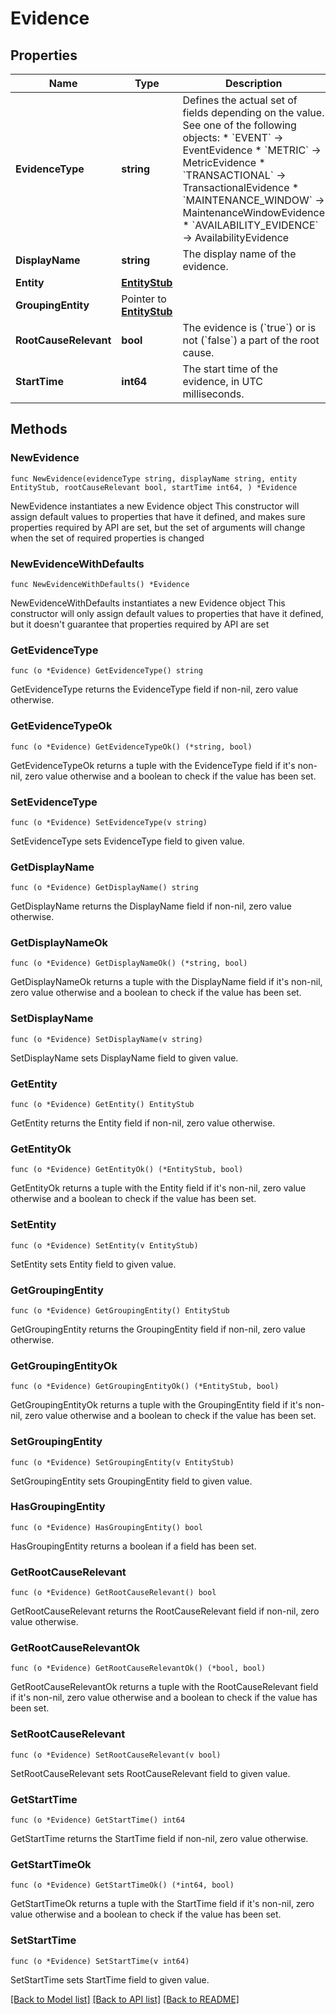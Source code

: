 # Evidence

## Properties

Name | Type | Description | Notes
------------ | ------------- | ------------- | -------------
**EvidenceType** | **string** | Defines the actual set of fields depending on the value. See one of the following objects:   * &#x60;EVENT&#x60; -&gt; EventEvidence  * &#x60;METRIC&#x60; -&gt; MetricEvidence  * &#x60;TRANSACTIONAL&#x60; -&gt; TransactionalEvidence  * &#x60;MAINTENANCE_WINDOW&#x60; -&gt; MaintenanceWindowEvidence  * &#x60;AVAILABILITY_EVIDENCE&#x60; -&gt; AvailabilityEvidence   | 
**DisplayName** | **string** | The display name of the evidence. | 
**Entity** | [**EntityStub**](EntityStub.md) |  | 
**GroupingEntity** | Pointer to [**EntityStub**](EntityStub.md) |  | [optional] 
**RootCauseRelevant** | **bool** | The evidence is (&#x60;true&#x60;) or is not (&#x60;false&#x60;) a part of the root cause. | 
**StartTime** | **int64** | The start time of the evidence, in UTC milliseconds. | 

## Methods

### NewEvidence

`func NewEvidence(evidenceType string, displayName string, entity EntityStub, rootCauseRelevant bool, startTime int64, ) *Evidence`

NewEvidence instantiates a new Evidence object
This constructor will assign default values to properties that have it defined,
and makes sure properties required by API are set, but the set of arguments
will change when the set of required properties is changed

### NewEvidenceWithDefaults

`func NewEvidenceWithDefaults() *Evidence`

NewEvidenceWithDefaults instantiates a new Evidence object
This constructor will only assign default values to properties that have it defined,
but it doesn't guarantee that properties required by API are set

### GetEvidenceType

`func (o *Evidence) GetEvidenceType() string`

GetEvidenceType returns the EvidenceType field if non-nil, zero value otherwise.

### GetEvidenceTypeOk

`func (o *Evidence) GetEvidenceTypeOk() (*string, bool)`

GetEvidenceTypeOk returns a tuple with the EvidenceType field if it's non-nil, zero value otherwise
and a boolean to check if the value has been set.

### SetEvidenceType

`func (o *Evidence) SetEvidenceType(v string)`

SetEvidenceType sets EvidenceType field to given value.


### GetDisplayName

`func (o *Evidence) GetDisplayName() string`

GetDisplayName returns the DisplayName field if non-nil, zero value otherwise.

### GetDisplayNameOk

`func (o *Evidence) GetDisplayNameOk() (*string, bool)`

GetDisplayNameOk returns a tuple with the DisplayName field if it's non-nil, zero value otherwise
and a boolean to check if the value has been set.

### SetDisplayName

`func (o *Evidence) SetDisplayName(v string)`

SetDisplayName sets DisplayName field to given value.


### GetEntity

`func (o *Evidence) GetEntity() EntityStub`

GetEntity returns the Entity field if non-nil, zero value otherwise.

### GetEntityOk

`func (o *Evidence) GetEntityOk() (*EntityStub, bool)`

GetEntityOk returns a tuple with the Entity field if it's non-nil, zero value otherwise
and a boolean to check if the value has been set.

### SetEntity

`func (o *Evidence) SetEntity(v EntityStub)`

SetEntity sets Entity field to given value.


### GetGroupingEntity

`func (o *Evidence) GetGroupingEntity() EntityStub`

GetGroupingEntity returns the GroupingEntity field if non-nil, zero value otherwise.

### GetGroupingEntityOk

`func (o *Evidence) GetGroupingEntityOk() (*EntityStub, bool)`

GetGroupingEntityOk returns a tuple with the GroupingEntity field if it's non-nil, zero value otherwise
and a boolean to check if the value has been set.

### SetGroupingEntity

`func (o *Evidence) SetGroupingEntity(v EntityStub)`

SetGroupingEntity sets GroupingEntity field to given value.

### HasGroupingEntity

`func (o *Evidence) HasGroupingEntity() bool`

HasGroupingEntity returns a boolean if a field has been set.

### GetRootCauseRelevant

`func (o *Evidence) GetRootCauseRelevant() bool`

GetRootCauseRelevant returns the RootCauseRelevant field if non-nil, zero value otherwise.

### GetRootCauseRelevantOk

`func (o *Evidence) GetRootCauseRelevantOk() (*bool, bool)`

GetRootCauseRelevantOk returns a tuple with the RootCauseRelevant field if it's non-nil, zero value otherwise
and a boolean to check if the value has been set.

### SetRootCauseRelevant

`func (o *Evidence) SetRootCauseRelevant(v bool)`

SetRootCauseRelevant sets RootCauseRelevant field to given value.


### GetStartTime

`func (o *Evidence) GetStartTime() int64`

GetStartTime returns the StartTime field if non-nil, zero value otherwise.

### GetStartTimeOk

`func (o *Evidence) GetStartTimeOk() (*int64, bool)`

GetStartTimeOk returns a tuple with the StartTime field if it's non-nil, zero value otherwise
and a boolean to check if the value has been set.

### SetStartTime

`func (o *Evidence) SetStartTime(v int64)`

SetStartTime sets StartTime field to given value.



[[Back to Model list]](../README.md#documentation-for-models) [[Back to API list]](../README.md#documentation-for-api-endpoints) [[Back to README]](../README.md)


